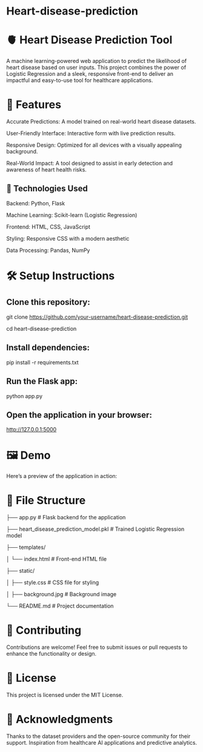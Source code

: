 # Heart-disease-prediction
# 🫀 Heart Disease Prediction Tool
A machine learning-powered web application to predict the likelihood of heart disease based on user inputs. This project combines the power of Logistic Regression and a sleek, responsive front-end to deliver an impactful and easy-to-use tool for healthcare applications.

# 🚀 Features
Accurate Predictions: A model trained on real-world heart disease datasets.

User-Friendly Interface: Interactive form with live prediction results.

Responsive Design: Optimized for all devices with a visually appealing background.

Real-World Impact: A tool designed to assist in early detection and awareness of heart health risks.
## 🔧 Technologies Used
Backend: Python, Flask

Machine Learning: Scikit-learn (Logistic Regression)

Frontend: HTML, CSS, JavaScript

Styling: Responsive CSS with a modern aesthetic

Data Processing: Pandas, NumPy
# 🛠️ Setup Instructions

## Clone this repository:

git clone https://github.com/your-username/heart-disease-prediction.git

cd heart-disease-prediction


## Install dependencies:

pip install -r requirements.txt

## Run the Flask app:

python app.py

## Open the application in your browser:

http://127.0.0.1:5000

# 🖼️ Demo
Here’s a preview of the application in action:


# 📁 File Structure

├── app.py                # Flask backend for the application

├── heart_disease_prediction_model.pkl  # Trained Logistic Regression model

├── templates/

│   └── index.html        # Front-end HTML file

├── static/

│   ├── style.css         # CSS file for styling

│   ├── background.jpg    # Background image

└── README.md             # Project documentation
# 🤝 Contributing
Contributions are welcome! Feel free to submit issues or pull requests to enhance the functionality or design.

# 📜 License
This project is licensed under the MIT License.

# 🙌 Acknowledgments
Thanks to the dataset providers and the open-source community for their support.
Inspiration from healthcare AI applications and predictive analytics.
